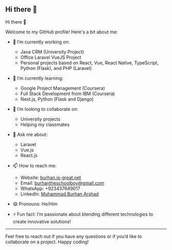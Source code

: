 ## Hi there 👋

<!--
**MuhammadBurhan123/MuhammadBurhan123** is a ✨ _special_ ✨ repository because its `README.md` (this file) appears on your GitHub profile.

Here are some ideas to get you started:

- 🔭 I’m currently working on ...
- 🌱 I’m currently learning ...
- 👯 I’m looking to collaborate on ...
- 🤔 I’m looking for help with ...
- 💬 Ask me about ...
- 📫 How to reach me: ...
- 😄 Pronouns: ...
- ⚡ Fun fact: ...
-->

Hi there 👋

Welcome to my GitHub profile! Here's a bit about me:

- 🔭 I’m currently working on:
  - Java CRM (University Project)
  - Office Laravel VueJS Project
  - Personal projects based on React, Vue, React Native, TypeScript, Python (Flask), and PHP (Laravel)
  
- 🌱 I’m currently learning:
  - Google Project Management (Coursera)
  - Full Stack Development from IBM (Coursera)
  - Next.js, Python (Flask and Django)
  
- 👯 I’m looking to collaborate on:
  - University projects
  - Helping my classmates
  
- 💬 Ask me about:
  - Laravel
  - Vue.js
  - React.js

- 📫 How to reach me:
  - Website: [burhan.is-great.net](http://burhan.is-great.net)
  - Email: [burhantheschoolboy@gmail.com](mailto:burhantheschoolboy@gmail.com)
  - WhatsApp: +923437649017
  - LinkedIn: [Muhammad Burhan Arshad](https://www.linkedin.com/in/muhammadburhanarshad)
  
- 😄 Pronouns: He/Him

- ⚡ Fun fact: I’m passionate about blending different technologies to create innovative solutions!

---

Feel free to reach out if you have any questions or if you’d like to collaborate on a project. Happy coding!
